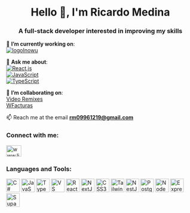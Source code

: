 <h1 align="center">Hello 👋, I'm Ricardo Medina</h1>
<h3 align="center">A full-stack developer interested in improving my skills</h3>

<p dir="auto">🔭 <strong>I’m currently working on</strong>:<br>
<a href="https://inowu.dev/" rel="nofollow"> <img src="https://camo.githubusercontent.com/eef9d4a285f299dc944343ffa6c1fa9d864eceda695a9e4441850257b735f4ab/68747470733a2f2f692e696d6775722e636f6d2f47493673416f442e706e67" alt="logoInowu" data-canonical-src="https://i.imgur.com/GI6sAoD.png" style="max-width: 100%;"> </a></p>

<p dir="auto">💬 <strong>Ask me about</strong>:<br>
<a target="_blank" rel="noopener noreferrer nofollow" href="https://camo.githubusercontent.com/d777e9a7bbccf14b558569176327207ffc45369a91518190100948ce506db967/68747470733a2f2f696d672e736869656c64732e696f2f62616467652f2d52656163742e6a732d3631444146423f6c6f676f3d7265616374266c6f676f436f6c6f723d626c61636b267374796c653d666c6174"><img src="https://camo.githubusercontent.com/d777e9a7bbccf14b558569176327207ffc45369a91518190100948ce506db967/68747470733a2f2f696d672e736869656c64732e696f2f62616467652f2d52656163742e6a732d3631444146423f6c6f676f3d7265616374266c6f676f436f6c6f723d626c61636b267374796c653d666c6174" alt="React.js" data-canonical-src="https://img.shields.io/badge/-React.js-61DAFB?logo=react&amp;logoColor=black&amp;style=flat" style="max-width: 100%;"></a><br>
<a target="_blank" rel="noopener noreferrer nofollow" href="https://camo.githubusercontent.com/7968a8cb0d086fd900b0592b1197310a81fc2ac448d217c5832091c7dd269e01/68747470733a2f2f696d672e736869656c64732e696f2f62616467652f2d4a6176615363726970742d4637444631453f6c6f676f3d6a617661736372697074266c6f676f436f6c6f723d626c61636b267374796c653d666c6174"><img src="https://camo.githubusercontent.com/7968a8cb0d086fd900b0592b1197310a81fc2ac448d217c5832091c7dd269e01/68747470733a2f2f696d672e736869656c64732e696f2f62616467652f2d4a6176615363726970742d4637444631453f6c6f676f3d6a617661736372697074266c6f676f436f6c6f723d626c61636b267374796c653d666c6174" alt="JavaScript" data-canonical-src="https://img.shields.io/badge/-JavaScript-F7DF1E?logo=javascript&amp;logoColor=black&amp;style=flat" style="max-width: 100%;"></a><br>
<a target="_blank" rel="noopener noreferrer nofollow" href="https://camo.githubusercontent.com/a4959c70e33f7bf5f31ab5cc7698605b834a448181164d8cc2aad1c649639735/68747470733a2f2f696d672e736869656c64732e696f2f62616467652f2d547970655363726970742d3331373843363f6c6f676f3d74797065736372697074266c6f676f436f6c6f723d7768697465267374796c653d666c6174"><img src="https://camo.githubusercontent.com/a4959c70e33f7bf5f31ab5cc7698605b834a448181164d8cc2aad1c649639735/68747470733a2f2f696d672e736869656c64732e696f2f62616467652f2d547970655363726970742d3331373843363f6c6f676f3d74797065736372697074266c6f676f436f6c6f723d7768697465267374796c653d666c6174" alt="TypeScript" data-canonical-src="https://img.shields.io/badge/-TypeScript-3178C6?logo=typescript&amp;logoColor=white&amp;style=flat" style="max-width: 100%;"></a></p>

<p dir="auto">👯 <strong>I’m collaborating on</strong>:<br>
<a href="https://videoremixes.netlify.app/trends" rel="nofollow">Video Remixes</a><br>
<a href="https://wfacturas.com/folios" rel="nofollow">WFacturas</a><br>

📫 Reach me at the email **rm09961219@gmail.com**

<h3 align="left">Connect with me:</h3>
<p align="left">
<a href="https://linkedin.com/in/www.linkedin.com/in/ricardo-medina-808281192" target="blank"><img align="center" src="https://raw.githubusercontent.com/rahuldkjain/github-profile-readme-generator/master/src/images/icons/Social/linked-in-alt.svg" alt="www.linkedin.com/in/ricardo-medina-808281192" height="30" width="40" /></a>
</p>

<h3 align="left">Languages and Tools:</h3>
<p align="left">
<a href="https://docs.microsoft.com/en-us/dotnet/csharp/" target="_blank" rel="noreferrer"><img src="https://raw.githubusercontent.com/danielcranney/readme-generator/main/public/icons/skills/csharp-colored.svg" width="36" height="36" alt="C#" /></a> <a href="https://developer.mozilla.org/en-US/docs/Web/JavaScript" target="_blank" rel="noreferrer"><img src="https://raw.githubusercontent.com/danielcranney/readme-generator/main/public/icons/skills/javascript-colored.svg" width="36" height="36" alt="JavaScript" /></a> <a href="https://www.typescriptlang.org/" target="_blank" rel="noreferrer"><img src="https://raw.githubusercontent.com/danielcranney/readme-generator/main/public/icons/skills/typescript-colored.svg" width="36" height="36" alt="TypeScript" /></a> <a href="https://code.visualstudio.com/" target="_blank" rel="noreferrer"><img src="https://raw.githubusercontent.com/danielcranney/readme-generator/main/public/icons/skills/visualstudiocode.svg" width="36" height="36" alt="VS Code" /></a> <a href="https://reactjs.org/" target="_blank" rel="noreferrer"><img src="https://raw.githubusercontent.com/danielcranney/readme-generator/main/public/icons/skills/react-colored.svg" width="36" height="36" alt="React" /></a> <a href="https://nextjs.org/docs" target="_blank" rel="noreferrer"><img src="https://raw.githubusercontent.com/danielcranney/readme-generator/main/public/icons/skills/nextjs-colored-dark.svg" width="36" height="36" alt="NextJs" /></a> <a href="https://www.w3.org/TR/CSS/#css" target="_blank" rel="noreferrer"><img src="https://raw.githubusercontent.com/danielcranney/readme-generator/main/public/icons/skills/css3-colored.svg" width="36" height="36" alt="CSS3" /></a> <a href="https://tailwindcss.com/" target="_blank" rel="noreferrer"><img src="https://raw.githubusercontent.com/danielcranney/readme-generator/main/public/icons/skills/tailwindcss-colored.svg" width="36" height="36" alt="TailwindCSS" /></a> <a href="https://docs.nestjs.com/" target="_blank" rel="noreferrer"><img src="https://raw.githubusercontent.com/danielcranney/readme-generator/main/public/icons/skills/nestjs-colored.svg" width="36" height="36" alt="NestJS" /></a> <a href="https://www.postgresql.org/" target="_blank" rel="noreferrer"><img src="https://raw.githubusercontent.com/danielcranney/readme-generator/main/public/icons/skills/postgresql-colored.svg" width="36" height="36" alt="PostgreSQL" /></a> <a href="https://nodejs.org/en/" target="_blank" rel="noreferrer"><img src="https://raw.githubusercontent.com/danielcranney/readme-generator/main/public/icons/skills/nodejs-colored.svg" width="36" height="36" alt="NodeJS" /></a> <a href="https://expressjs.com/" target="_blank" rel="noreferrer"><img src="https://raw.githubusercontent.com/danielcranney/readme-generator/main/public/icons/skills/express-colored-dark.svg" width="36" height="36" alt="Express" /></a> <a href="https://supabase.io/" target="_blank" rel="noreferrer"><img src="https://raw.githubusercontent.com/danielcranney/readme-generator/main/public/icons/skills/supabase-colored.svg" width="36" height="36" alt="Supabase" /></a>
</p>
